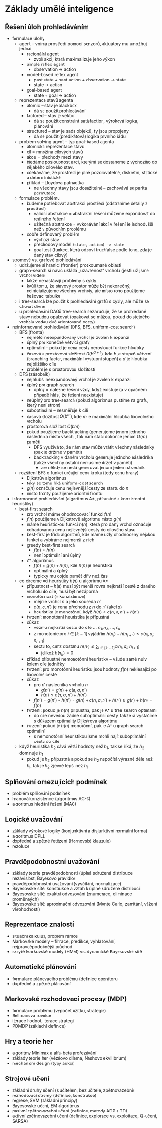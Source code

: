 # Základy umělé inteligence

## Řešení úloh prohledáváním

- formulace úlohy
	- agent – vnímá prostředí pomocí senzorů, aktuátory mu umožňují jednat
		- racionální agent
			- zvolí akci, která maximalizuje jeho výkon
		- simple reflex agent
			- observation → action
		- model-based reflex agent
			- past state + past action + observation → state
			- state → action
		- goal-based agent
			- state + goal → action
	- reprezentace stavů agenta
		- atomic – stav je blackbox
			- dá se použít prohledávání
		- factored – stav je vektor
			- dá se použít constraint satisfaction, výroková logika, plánování
		- structured – stav je sada objektů, ty jsou propojeny
			- dá se použít (predikátová) logika prvního řádu
	- problem solving agent – typ goal-based agenta
		- atomická reprezentace stavů
		- cíl = množina cílových stavů
		- akce = přechody mezi stavy
		- hledáme posloupnost akcí, kterými se dostaneme z výchozího do nějakého cílového stavu
		- očekáváme, že prostředí je plně pozorovatelné, diskrétní, statické a deterministické
		- příklad – Lloydova patnáctka
			- ne všechny stavy jsou dosažitelné – zachovává se parita permutace
	- formulace problému
		- budeme potřebovat abstrakci prostředí (odstraníme detaily z prostředí)
			- validní abstrakce = abstraktní řešení můžeme expandovat do reálného řešení
			- užitečná abstrakce = vykonávání akcí v řešení je jednodušší než v původním problému
		- dobře definovaný problém
			- výchozí stav
			- přechodový model `(state, action) -> state`
			- goal test (funkce, která odpoví true/false podle toho, zda je daný stav cílový)
- stromové vs. grafové prohledávání
	- udržujeme si hranici (frontier) prozkoumané oblasti
	- graph-search si navíc ukládá „uzavřenost“ vrcholu (jestli už jsme vrchol viděli)
		- takže nenastávají problémy s cykly
		- kvůli tomu, že stavový prostor může být nekonečný, neinicializujeme všechny vrcholy, ale místo toho použijeme hešovací tabulku
	- i tree-search lze použít k prohledávání grafů s cykly, ale může se chovat divně
	- u prohledávání DAGů tree-search nezaručuje, že se prohledané stavy nebudou opakovat (opakovat se můžou, pokud do stejného vrcholu vedou dvě orientované cesty)
- neinformované prohledávání (DFS, BFS, uniform-cost search)
	- BFS (fronta)
		- nejmělčí neexpandovaný vrchol je zvolen k expanzi
		- úplný pro konečně větvící grafy
		- optimální – pokud je cena cesty nerostoucí funkce hloubky
		- časová a prostorová složitost $O(b^{d+1})$, kde $b$ je stupeň větvení (branching factor, maximální výstupní stupeň) a $d$ je hloubka nejbližšího cíle
		- problém je s prostorovou složitostí
	- DFS (zásobník)
		- nejhlubší neexpandovaný vrchol je zvolen k expanzi
		- úplný pro graph-search
			- úplný = nalezne řešení vždy, když existuje (a v opačném případě hlásí, že řešení neexistuje)
		- neúplný pro tree-search (pokud algoritmus pustíme na grafu, který není strom)
		- suboptimální – nesměřuje k cíli
		- časová složitost $O(b^m)$, kde $m$ je maximální hloubka libovolného vrcholu
		- prostorová složitost $O(bm)$
		- pokud použijeme backtracking (generujeme jenom jednoho následníka místo všech), tak nám stačí dokonce jenom $O(m)$ paměti
			- DFS využívá to, že nám stav může vrátit všechny následníky (pak je držíme v paměti)
			- backtracking v daném vrcholu generuje jednoho následníka (takže všechny ostatní nemusíme držet v paměti)
				- ale někdy se nedá generovat jenom jeden následník
	- rozšíření BFS o funkci určující cenu kroku (tedy cenu hrany)
		- Dijkstrův algoritmus
		- taky se tomu říká uniform-cost search
		- $g(n)$ označuje cenu nejlevnější cesty ze startu do $n$
		- místo fronty použijeme prioritní frontu
- informované prohledávání (algoritmus A*, přípustné a konzistentní heuristiky)
	- best-first search
		- pro vrchol máme ohodnocovací funkci $f(n)$
		- $f(n)$ použijeme v Dijkstrově algoritmu místo $g(n)$
		- máme heuristickou funkci $h(n)$, která pro daný vrchol označuje odhadovanou cenu nejlevnější cesty do cílového stavu
		- best-first je třída algoritmů, kde máme uzly ohodnoceny nějakou funkcí a vybíráme nejmenší z nich
		- greedy best-first search
			- $f(n)=h(n)$
			- není optimální ani úplný
		- A\* algoritmus
			- $f(n)=g(n)+h(n)$, kde $h(n)$ je heuristika
			- optimální a úplný
			- typicky mu dojde paměť dřív než čas
	- co chceme od heuristiky $h(n)$ u algoritmu A*
		- přípustnost – $h(n)$ musí být menší rovna nejkratší cestě z daného vrcholu do cíle, musí být nezáporná
		- monotónnost (= konzistence)
			- mějme vrchol $n$ a jeho souseda $n'$
			- $c(n,a,n')$ je cena přechodu z $n$ do $n'$ (akcí $a$)
			- heuristika je monotónní, když $h(n)\leq c(n,a,n')+h(n')$
		- tvrzení: monotónní heuristika je přípustná
		- důkaz
			- vezmu nejkratší cestu do cíle … $n_1,n_2,\dots,n_k$
			- z monotonie pro $i\in[k-1]$ vyjádřím $h(n_i)-h(n_{i+1})\leq c(n_i,a_i,n_{i+1})$
			- sečtu to, čímž dostanu $h(n_1)\leq\sum_{i\in[k-1]} c(n_i,a_i,n_{i+1})$
				- jelikož $h(n_k)=0$
		- příklad přípustné nemonotónní heuristiky – všude samé nuly, kolem cíle jedničky
		- tvrzení: pro monotónní heuristiku jsou hodnoty $f(n)$ neklesající po libovolné cestě
		- důkaz
			- pro $n'$ následníka vrcholu $n$
				- $g(n')=g(n)+c(n,a,n')$
				- $h(n)\leq c(n,a,n')+h(n')$
			- $f(n')=g(n')+h(n')=g(n)+c(n,a,n')+h(n')\geq g(n)+h(n)=f(n)$
		- tvrzení: pokud je $h(n)$ přípustná, pak je A* u tree search optimální
			- do cíle nevedou žádné suboptimální cesty, takže si vystačíme s důkazem optimality Dijkstrova algoritmu
		- tvrzení: pokud je $h(n)$ monotónní, pak je A* u graph search optimální
			- s nemonotónní heuristikou jsme mohli najít suboptimální cestu do cíle
	- když heuristika $h_2$ dává větší hodnoty než $h_1$, tak se říká, že $h_2$ dominuje $h_1$
		- pokud je $h_2$ přípustná a pokud se $h_2$ nepočítá výrazně déle než $h_1$, tak je $h_2$ zjevně lepší než $h_1$

## Splňování omezujících podmínek

- problém splňování podmínek
- hranová konzistence (algoritmus AC-3)
- algoritmus hledání řešení (MAC)

## Logické uvažování

- základy výrokové logiky (konjunktivní a disjunktivní normální forma)
- algoritmus DPLL
- dopředné a zpětné řetězení (Hornovské klauzule)
- rezoluce

## Pravděpodobnostní uvažování

- základy teorie pravděpodobnosti (úplná sdružená distribuce, nezávislost, Bayesovo pravidlo)
- pravděpodobnostní uvažování (vysčítání, normalizace)
- Bayesovské sítě: konstrukce a vztah k úplné sdružené distribuci
- Bayesovské sítě: exaktní odvozování (enumerace, eliminace proměnných)
- Bayesovské sítě: aproximační odvozování (Monte Carlo, zamítání, vážení věrohodností)

## Reprezentace znalostí

- situační kalkulus, problém rámce
- Markovské modely – filtrace, predikce, vyhlazování, nejpravděpodobnější průchod
- skryté Markovské modely (HMM) vs. dynamické Bayesovské sítě

## Automatické plánování

- formulace plánovacího problému (definice operátoru)
- dopředné a zpětné plánování

## Markovské rozhodovací procesy (MDP)

- formulace problému (výpočet užitku, strategie)
- Bellmanova rovnice
- iterace hodnot, iterace strategií
- POMDP (základní definice)

## Hry a teorie her

- algoritmy Minimax a alfa-beta prořezávání
- základy teorie her (vězňovo dilema, Nashovo ekvilibrium)
- mechanism design (typy aukcí)

## Strojové učení

- základní druhy učení (s učitelem, bez učitele, zpětnovazební)
- rozhodovací stromy (definice, konstrukce)
- regrese, SVM (základní principy)
- Bayesovské učení, EM algoritmus
- pasivní zpětnovazební učení (definice, metody ADP a TD)
- aktivní zpětnovazební učení (definice, explorace vs. exploitace, Q-učení, SARSA)

